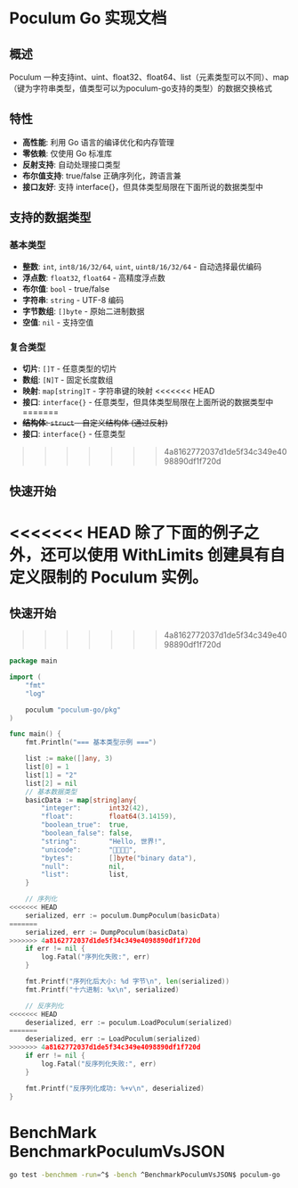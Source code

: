 # Poculum Go 实现文档

## 概述
Poculum 一种支持int、uint、float32、float64、list（元素类型可以不同）、map（键为字符串类型，值类型可以为poculum-go支持的类型）的数据交换格式

## 特性

- **高性能**: 利用 Go 语言的编译优化和内存管理
- **零依赖**: 仅使用 Go 标准库
- **反射支持**: 自动处理接口类型
- **布尔值支持**: true/false 正确序列化，跨语言兼
- **接口友好**: 支持 interface{}，但具体类型局限在下面所说的数据类型中

## 支持的数据类型

### 基本类型
- **整数**: `int`, `int8/16/32/64`, `uint`, `uint8/16/32/64` - 自动选择最优编码
- **浮点数**: `float32`, `float64` - 高精度浮点数
- **布尔值**: `bool` - true/false
- **字符串**: `string` - UTF-8 编码
- **字节数组**: `[]byte` - 原始二进制数据
- **空值**: `nil` - 支持空值

### 复合类型
- **切片**: `[]T` - 任意类型的切片
- **数组**: `[N]T` - 固定长度数组
- **映射**: `map[string]T` - 字符串键的映射
<<<<<<< HEAD
- **接口**: `interface{}` - 任意类型，但具体类型局限在上面所说的数据类型中
=======
- ~~**结构体**: `struct` - 自定义结构体 (通过反射)~~
- **接口**: `interface{}` - 任意类型
>>>>>>> 4a8162772037d1de5f34c349e4098890df1f720d

## 快速开始

<<<<<<< HEAD
除了下面的例子之外，还可以使用 WithLimits 创建具有自定义限制的 Poculum 实例。
=======
## 快速开始
>>>>>>> 4a8162772037d1de5f34c349e4098890df1f720d

```go
package main

import (
	"fmt"
	"log"

	poculum "poculum-go/pkg"
)

func main() {
	fmt.Println("=== 基本类型示例 ===")

	list := make([]any, 3)
	list[0] = 1
	list[1] = "2"
	list[2] = nil
	// 基本数据类型
	basicData := map[string]any{
		"integer":       int32(42),
		"float":         float64(3.14159),
		"boolean_true":  true,
		"boolean_false": false,
		"string":        "Hello, 世界!",
		"unicode":       "🌟✨🚀💫",
		"bytes":         []byte("binary data"),
		"null":          nil,
		"list":          list,
	}

	// 序列化
<<<<<<< HEAD
	serialized, err := poculum.DumpPoculum(basicData)
=======
	serialized, err := DumpPoculum(basicData)
>>>>>>> 4a8162772037d1de5f34c349e4098890df1f720d
	if err != nil {
		log.Fatal("序列化失败:", err)
	}

	fmt.Printf("序列化后大小: %d 字节\n", len(serialized))
	fmt.Printf("十六进制: %x\n", serialized)

	// 反序列化
<<<<<<< HEAD
	deserialized, err := poculum.LoadPoculum(serialized)
=======
	deserialized, err := LoadPoculum(serialized)
>>>>>>> 4a8162772037d1de5f34c349e4098890df1f720d
	if err != nil {
		log.Fatal("反序列化失败:", err)
	}

	fmt.Printf("反序列化成功: %+v\n", deserialized)
}
```

# BenchMark BenchmarkPoculumVsJSON
```bash
go test -benchmem -run=^$ -bench ^BenchmarkPoculumVsJSON$ poculum-go
```